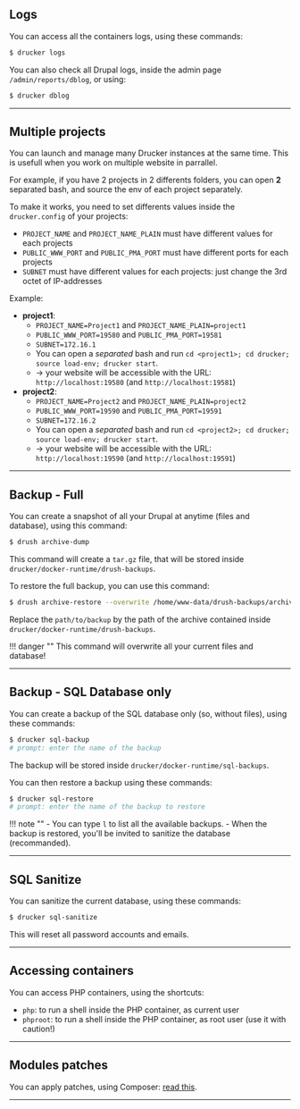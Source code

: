 ## Logs

You can access all the containers logs, using these commands:
```bash
$ drucker logs
```

You can also check all Drupal logs, inside the admin page `/admin/reports/dblog`, or using:
```bash
$ drucker dblog
```

---

## Multiple projects

You can launch and manage many Drucker instances at the same time. This is usefull when you work on multiple website in parrallel.

For example, if you have 2 projects in 2 differents folders, you can open **2** separated bash, and source the env of each project separately.

To make it works, you need to set differents values inside the `drucker.config` of your projects:

  - `PROJECT_NAME` and `PROJECT_NAME_PLAIN` must have different values for each projects
  - `PUBLIC_WWW_PORT` and `PUBLIC_PMA_PORT` must have different ports for each projects
  - `SUBNET` must have different values for each projects: just change the 3rd octet of IP-addresses

Example:

  - **project1**:
    - `PROJECT_NAME=Project1` and `PROJECT_NAME_PLAIN=project1`
    - `PUBLIC_WWW_PORT=19580` and `PUBLIC_PMA_PORT=19581`
    - `SUBNET=172.16.1`
    - You can open a *separated* bash and run `cd <project1>; cd drucker; source load-env; drucker start`.
    - -> your website will be accessible with the URL: `http://localhost:19580` (and `http://localhost:19581`)
  - **project2**:
    - `PROJECT_NAME=Project2` and `PROJECT_NAME_PLAIN=project2`
    - `PUBLIC_WWW_PORT=19590` and `PUBLIC_PMA_PORT=19591`
    - `SUBNET=172.16.2`
    - You can open a *separated* bash and run `cd <project2>; cd drucker; source load-env; drucker start`.
    - -> your website will be accessible with the URL: `http://localhost:19590` (and `http://localhost:19591`)

---

## Backup - Full

You can create a snapshot of all your Drupal at anytime (files and database), using this command:
```bash
$ drush archive-dump
```
This command will create a `tar.gz` file, that will be stored inside `drucker/docker-runtime/drush-backups`.

To restore the full backup, you can use this command:
```bash
$ drush archive-restore --overwrite /home/www-data/drush-backups/archive-dump/path/to/backup
```
Replace the `path/to/backup` by the path of the archive contained inside `drucker/docker-runtime/drush-backups`.

!!! danger ""
    This command will overwrite all your current files and database!

---

## Backup - SQL Database only

You can create a backup of the SQL database only (so, without files), using these commands:
```bash
$ drucker sql-backup
# prompt: enter the name of the backup
```
The backup will be stored inside `drucker/docker-runtime/sql-backups`.

You can then restore a backup using these commands:
```bash
$ drucker sql-restore
# prompt: enter the name of the backup to restore
```

!!! note ""
    - You can type `l` to list all the available backups.
    - When the backup is restored, you'll be invited to sanitize the database (recommanded).

---

## SQL Sanitize

You can sanitize the current database, using these commands:
```bash
$ drucker sql-sanitize
```

This will reset all password accounts and emails.

---

## Accessing containers

You can access PHP containers, using the shortcuts:

- `php`: to run a shell inside the PHP container, as current user
- `phproot`: to run a shell inside the PHP container, as root user (use it with caution!)

---

## Modules patches

You can apply patches, using Composer: [read this](https://github.com/drupal-composer/drupal-project#how-can-i-apply-patches-to-downloaded-modules).

---
